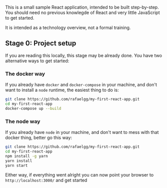 This is a small sample React application, intended to be built step-by-step. You should need no previous knowlegde of React and very little JavaScript to get started.

It is intended as a technology overview, not a formal training.

## Stage 0: Project setup

If you are reading this locally, this stage may be already done. You have two alternative ways to get started:

### The docker way

If you already have `docker` and `docker-compose` in your machine, and don't want to install a `node` runtime, the easiest thing to do is:

```sh
git clone https://github.com/rafaelgg/my-first-react-app.git
cd my-first-react-app
docker-compose up --build
```

### The node way

If you already have `node` in your machine, and don't want to mess with that docker thing, better go this way:

```sh
git clone https://github.com/rafaelgg/my-first-react-app.git
cd my-first-react-app
npm install -g yarn
yarn install
yarn start
```

Either way, if everything went alright you can now point your browser to `http://localhost:3000/` and get started

